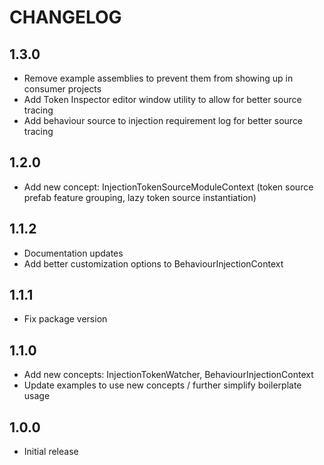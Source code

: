 # CHANGELOG

## 1.3.0

- Remove example assemblies to prevent them from showing up in consumer projects
- Add Token Inspector editor window utility to allow for better source tracing
- Add behaviour source to injection requirement log for better source tracing

## 1.2.0

- Add new concept: InjectionTokenSourceModuleContext (token source prefab feature grouping, lazy token source instantiation)

## 1.1.2

- Documentation updates
- Add better customization options to BehaviourInjectionContext

## 1.1.1

- Fix package version

## 1.1.0

- Add new concepts: InjectionTokenWatcher, BehaviourInjectionContext
- Update examples to use new concepts / further simplify boilerplate usage

## 1.0.0

- Initial release